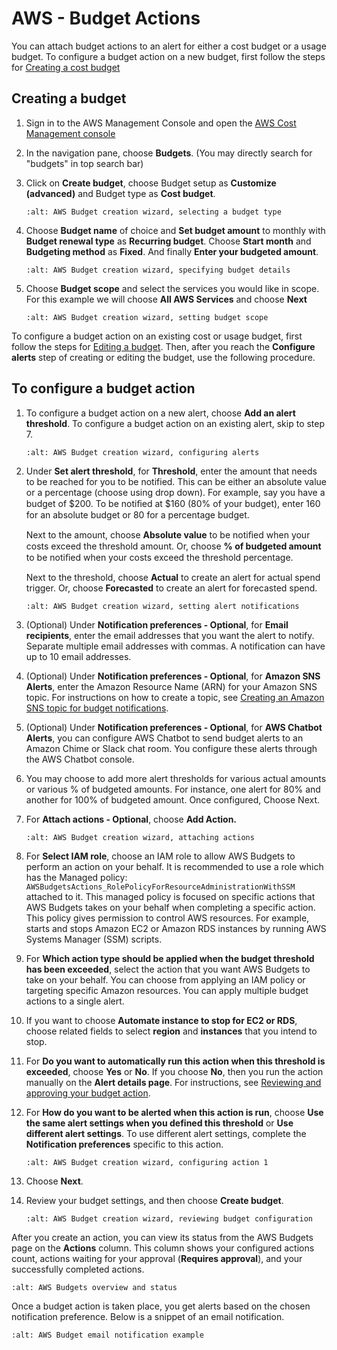 # AWS - Budget Actions

You can attach budget actions to an alert for either a cost budget or a usage budget. To configure a budget action on a new budget, first follow the steps for [Creating a cost budget](https://docs.aws.amazon.com/cost-management/latest/userguide/create-cost-budget.html)

## Creating a budget

1. Sign in to the AWS Management Console and open the [AWS Cost Management console](https://docs.aws.amazon.com/cost-management/latest/userguide/create-cost-budget.html)

2. In the navigation pane, choose **Budgets**. (You may directly search for "budgets" in top search bar)

3. Click on **Create budget**, choose Budget setup as **Customize (advanced)** and Budget type as **Cost budget**.

   ```{image} images/1.png
   :alt: AWS Budget creation wizard, selecting a budget type
   ```

4. Choose **Budget name** of choice and **Set budget amount** to monthly with **Budget renewal type** as **Recurring budget**. Choose **Start month** and **Budgeting method** as **Fixed**. And finally **Enter your budgeted amount**.

   ```{image} images/2.png
   :alt: AWS Budget creation wizard, specifying budget details
   ```

5. Choose **Budget scope** and select the services you would like in scope. For this example we will choose **All AWS Services** and choose **Next**

   ```{image} images/3.png
   :alt: AWS Budget creation wizard, setting budget scope
   ```

To configure a budget action on an existing cost or usage budget, first follow the steps for [Editing a budget](https://docs.aws.amazon.com/cost-management/latest/userguide/create-cost-budget.html). Then, after you reach the **Configure alerts** step of creating or editing the budget, use the following procedure.


## To configure a budget action

1. To configure a budget action on a new alert, choose **Add an alert threshold**. To configure a budget action on an existing alert, skip to step 7.

   ```{image} images/4.png
   :alt: AWS Budget creation wizard, configuring alerts
   ```

2. Under **Set alert threshold**, for **Threshold**, enter the amount that needs to be reached for you to be notified. This can be either an absolute value or a percentage (choose using drop down). For example, say you have a budget of $200. To be notiﬁed at $160 (80% of your budget), enter 160 for an absolute budget or 80 for a percentage budget.

    Next to the amount, choose **Absolute value** to be notiﬁed when your costs exceed the threshold amount. Or, choose **% of budgeted amount** to be notiﬁed when your costs exceed the threshold percentage.

    Next to the threshold, choose **Actual** to create an alert for actual spend trigger. Or, choose **Forecasted** to create an alert for forecasted spend.

   ```{image} images/5.png
   :alt: AWS Budget creation wizard, setting alert notifications
   ```

3. (Optional) Under **Notification preferences - Optional**, for **Email recipients**, enter the email addresses that you want the alert to notify. Separate multiple email addresses with commas. A notification can have up to 10 email addresses.

4. (Optional) Under **Notification preferences - Optional**, for **Amazon SNS Alerts**, enter the Amazon Resource Name (ARN) for your Amazon SNS topic. For instructions on how to create a topic, see [Creating an Amazon SNS topic for budget notifications](https://docs.aws.amazon.com/cost-management/latest/userguide/create-cost-budget.html).

5. (Optional) Under **Notification preferences - Optional**, for **AWS Chatbot Alerts**, you can configure AWS Chatbot to send budget alerts to an Amazon Chime or Slack chat room. You configure these alerts through the AWS Chatbot console.

6. You may choose to add more alert thresholds for various actual amounts or various % of budgeted amounts. For instance, one alert for 80% and another for 100% of budgeted amount. Once configured, Choose Next.

7. For **Attach actions - Optional**, choose **Add Action.**

   ```{image} images/6.png
   :alt: AWS Budget creation wizard, attaching actions
   ```

8. For **Select IAM role**, choose an IAM role to allow AWS Budgets to perform an action on your behalf. It is recommended to use a role which has the Managed policy: `AWSBudgetsActions_RolePolicyForResourceAdministrationWithSSM` attached to it. This managed policy is focused on specific actions that AWS Budgets takes on your behalf when completing a specific action. This policy gives permission to control AWS resources. For example, starts and stops Amazon EC2 or Amazon RDS instances by running AWS Systems Manager (SSM) scripts.

9. For **Which action type should be applied when the budget threshold has been exceeded**, select the action that you want AWS Budgets to take on your behalf. You can choose from applying an IAM policy or targeting specific Amazon resources. You can apply multiple budget actions to a single alert.

10. If you want to choose **Automate instance to stop for EC2 or RDS**, choose related fields to select **region** and **instances** that you intend to stop.

11. For **Do you want to automatically run this action when this threshold is exceeded**, choose **Yes** or **No**. If you choose **No**, then you run the action manually on the **Alert details page**. For instructions, see [Reviewing and approving your budget action](https://docs.aws.amazon.com/cost-management/latest/userguide/budgets-action-review.html).

12. For **How do you want to be alerted when this action is run**, choose **Use the same alert settings when you defined this threshold** or **Use different alert settings**. To use different alert settings, complete the **Notification preferences** specific to this action.

    ```{image} images/7.png
    :alt: AWS Budget creation wizard, configuring action 1
    ```

13. Choose **Next**.

14. Review your budget settings, and then choose **Create budget**.

    ```{image} images/8.png
    :alt: AWS Budget creation wizard, reviewing budget configuration
    ```

After you create an action, you can view its status from the AWS Budgets page on the **Actions** column. This column shows your configured actions count, actions waiting for your approval (**Requires approval**), and your successfully completed actions.

   ```{image} images/9.png
   :alt: AWS Budgets overview and status
   ```

Once a budget action is taken place, you get alerts based on the chosen notification preference. Below is a snippet of an email notification.

   ```{image} images/10.png
   :alt: AWS Budget email notification example
   ```
